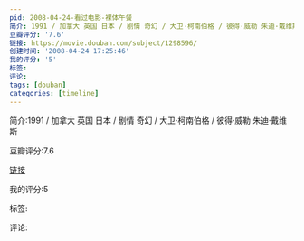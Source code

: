 ```yaml
---
pid: 2008-04-24-看过电影-裸体午餐
简介: 1991 / 加拿大 英国 日本 / 剧情 奇幻 / 大卫·柯南伯格 / 彼得·威勒 朱迪·戴维斯
豆瓣评分: '7.6'
链接: https://movie.douban.com/subject/1298596/
创建时间: '2008-04-24 17:25:46'
我的评分: '5'
标签:
评论:
tags: [douban]
categories: [timeline]
---
```

简介:1991 / 加拿大 英国 日本 / 剧情 奇幻 / 大卫·柯南伯格 / 彼得·威勒 朱迪·戴维斯

豆瓣评分:7.6

[链接](https://movie.douban.com/subject/1298596/)

我的评分:5

标签:

评论:

